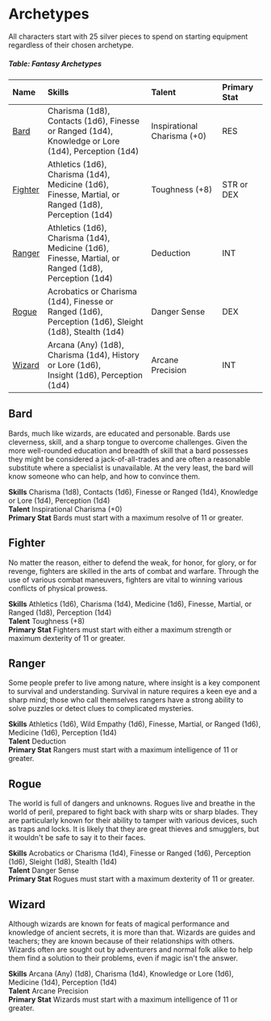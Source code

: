 # Archetypes

All characters start with 25 silver pieces to spend on starting equipment regardless of their chosen archetype.

##### Table: Fantasy Archetypes
| Name | Skills | Talent | Primary Stat |
|:-|:-|:-|:-|
| [Bard](#bard) | Charisma (1d8), Contacts (1d6), Finesse or Ranged (1d4),<br/>Knowledge or Lore (1d4), Perception (1d4)  | Inspirational Charisma (+0) | RES |
| [Fighter](#fighter) | Athletics (1d6), Charisma (1d4), Medicine (1d6),<br/>Finesse, Martial, or Ranged (1d8), Perception (1d4) | Toughness (+8) | STR or DEX |
| [Ranger](#ranger) | Athletics (1d6), Charisma (1d4), Medicine (1d6),<br/>Finesse, Martial, or Ranged (1d8), Perception (1d4) | Deduction | INT |
| [Rogue](#rogue) | Acrobatics or Charisma (1d4), Finesse or Ranged (1d6),<br/>Perception (1d6), Sleight (1d8), Stealth (1d4) | Danger Sense | DEX |
| [Wizard](#wizard) | Arcana (Any) (1d8), Charisma (1d4), History or Lore (1d6),<br/>Insight (1d6), Perception (1d4) | Arcane Precision | INT |

## Bard

Bards, much like wizards, are educated and personable. Bards use cleverness, skill, and a sharp tongue to overcome challenges. Given the more well-rounded education and breadth of skill that a bard possesses they might be considered a jack-of-all-trades and are often a reasonable substitute where a specialist is unavailable. At the very least, the bard will know someone who can help, and how to convince them.

**Skills** Charisma (1d8), Contacts (1d6), Finesse or Ranged (1d4), Knowledge or Lore (1d4), Perception (1d4)  
**Talent** Inspirational Charisma (+0)  
**Primary Stat** Bards must start with a maximum resolve of 11 or greater.

## Fighter

No matter the reason, either to defend the weak, for honor, for glory, or for revenge, fighters are skilled in the arts of combat and warfare. Through the use of various combat maneuvers, fighters are vital to winning various conflicts of physical prowess.

**Skills** Athletics (1d6), Charisma (1d4), Medicine (1d6), Finesse, Martial, or Ranged (1d8), Perception (1d4)  
**Talent** Toughness (+8)  
**Primary Stat** Fighters must start with either a maximum strength or maximum dexterity of 11 or greater.

## Ranger

Some people prefer to live among nature, where insight is a key component to survival and understanding. Survival in nature requires a keen eye and a sharp mind; those who call themselves rangers have a strong ability to solve puzzles or detect clues to complicated mysteries.

**Skills** Athletics (1d6), Wild Empathy (1d6), Finesse, Martial, or Ranged (1d6), Medicine (1d6), Perception (1d4)  
**Talent** Deduction  
**Primary Stat** Rangers must start with a maximum intelligence of 11 or greater.

## Rogue

The world is full of dangers and unknowns. Rogues live and breathe in the world of peril, prepared to fight back with sharp wits or sharp blades. They are particularly known for their ability to tamper with various devices, such as traps and locks. It is likely that they are great thieves and smugglers, but it wouldn't be safe to say it to their faces.

**Skills** Acrobatics or Charisma (1d4), Finesse or Ranged (1d6), Perception (1d6), Sleight (1d8), Stealth (1d4)  
**Talent** Danger Sense  
**Primary Stat** Rogues must start with a maximum dexterity of 11 or greater.

## Wizard

Although wizards are known for feats of magical performance and knowledge of ancient secrets, it is more than that. Wizards are guides and teachers; they are known because of their relationships with others. Wizards often are sought out by adventurers and normal folk alike to help them find a solution to their problems, even if magic isn't the answer.

**Skills** Arcana (Any) (1d8), Charisma (1d4), Knowledge or Lore (1d6), Medicine (1d4), Perception (1d4)  
**Talent** Arcane Precision  
**Primary Stat** Wizards must start with a maximum intelligence of 11 or greater.
